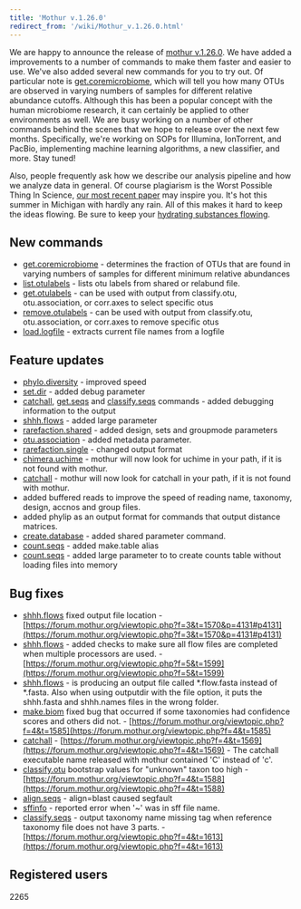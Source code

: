 ```yaml
---
title: 'Mothur v.1.26.0'
redirect_from: '/wiki/Mothur_v.1.26.0.html'
---
```

We are happy to announce the release of [mothur
v.1.26.0](mothur_v.1.26.0). We have added a improvements to a
number of commands to make them faster and easier to use. We\'ve also
added several new commands for you to try out. Of particular note is
[get.coremicrobiome](get.coremicrobiome), which will tell you
how many OTUs are observed in varying numbers of samples for different
relative abundance cutoffs. Although this has been a popular concept
with the human microbiome research, it can certainly be applied to other
environments as well. We are busy working on a number of other commands
behind the scenes that we hope to release over the next few months.
Specifically, we\'re working on SOPs for Illumina, IonTorrent, and
PacBio, implementing machine learning algorithms, a new classifier, and
more. Stay tuned!

Also, people frequently ask how we describe our analysis pipeline and
how we analyze data in general. Of course plagiarism is the Worst
Possible Thing In Science, [our most recent
paper](https://www.ncbi.nlm.nih.gov/pubmed/22688727) may inspire you.
It\'s hot this summer in Michigan with hardly any rain. All of this
makes it hard to keep the ideas flowing. Be sure to keep your [hydrating
substances flowing](https://leinie.com).

## New commands

-   [get.coremicrobiome](get.coremicrobiome) - determines the
    fraction of OTUs that are found in varying numbers of samples for
    different minimum relative abundances
-   [list.otulabels](list.otulabels) - lists otu labels from
    shared or relabund file.
-   [get.otulabels](get.otulabels) - can be used with output
    from classify.otu, otu.association, or corr.axes to select specific
    otus
-   [remove.otulabels](remove.otulabels) - can be used with
    output from classify.otu, otu.association, or corr.axes to remove
    specific otus
-   [load.logfile](load.logfile) - extracts current file
    names from a logfile

## Feature updates

-   [phylo.diversity](phylo.diversity) - improved speed
-   [set.dir](set.dir) - added debug parameter
-   [catchall](catchall), [get.seqs](get.seqs) and
    [classify.seqs](classify.seqs) commands - added debugging
    information to the output
-   [shhh.flows](shhh.flows) - added large parameter
-   [rarefaction.shared](rarefaction.shared) - added design,
    sets and groupmode parameters
-   [otu.association](otu.association) - added metadata
    parameter.
-   [rarefaction.single](rarefaction.single) - changed output
    format
-   [chimera.uchime](chimera.uchime) - mothur will now look
    for uchime in your path, if it is not found with mothur.
-   [catchall](catchall) - mothur will now look for catchall
    in your path, if it is not found with mothur.
-   added buffered reads to improve the speed of reading name, taxonomy,
    design, accnos and group files.
-   added phylip as an output format for commands that output distance
    matrices.
-   [create.database](create.database) - added shared
    parameter command.
-   [count.seqs](count.seqs) - added make.table alias
-   [count.seqs](count.seqs) - added large parameter to to
    create counts table without loading files into memory

## Bug fixes

-   [shhh.flows](shhh.flows) fixed output file location -
    [https://forum.mothur.org/viewtopic.php?f=3&t=1570&p=4131#p4131](https://forum.mothur.org/viewtopic.php?f=3&t=1570&p=4131#p4131)
-   [shhh.flows](shhh.flows) - added checks to make sure all
    flow files are completed when multiple processors are used. -
    [https://forum.mothur.org/viewtopic.php?f=5&t=1599](https://forum.mothur.org/viewtopic.php?f=5&t=1599)
-   [shhh.flows](shhh.flows) - is producing an output file
    called \*.flow.fasta instead of \*.fasta. Also when using outputdir
    with the file option, it puts the shhh.fasta and shhh.names files in
    the wrong folder.
-   [make.biom](make.biom) fixed bug that occurred if some
    taxonomies had confidence scores and others did not. -
    [https://forum.mothur.org/viewtopic.php?f=4&t=1585](https://forum.mothur.org/viewtopic.php?f=4&t=1585)
-   [catchall](catchall) -
    [https://forum.mothur.org/viewtopic.php?f=4&t=1569](https://forum.mothur.org/viewtopic.php?f=4&t=1569) - The
    catchall executable name released with mothur contained \'C\'
    instead of \'c\'.
-   [classify.otu](classify.otu) bootstrap values for
    \"unknown\" taxon too high -
    [https://forum.mothur.org/viewtopic.php?f=4&t=1588](https://forum.mothur.org/viewtopic.php?f=4&t=1588)
-   [align.seqs](align.seqs) - align=blast caused segfault
-   [sffinfo](sffinfo) - reported error when \'\~\' was in
    sff file name.
-   [classify.seqs](classify.seqs) - output taxonomy name
    missing tag when reference taxonomy file does not have 3 parts. -
    [https://forum.mothur.org/viewtopic.php?f=4&t=1613](https://forum.mothur.org/viewtopic.php?f=4&t=1613)

## Registered users

2265
